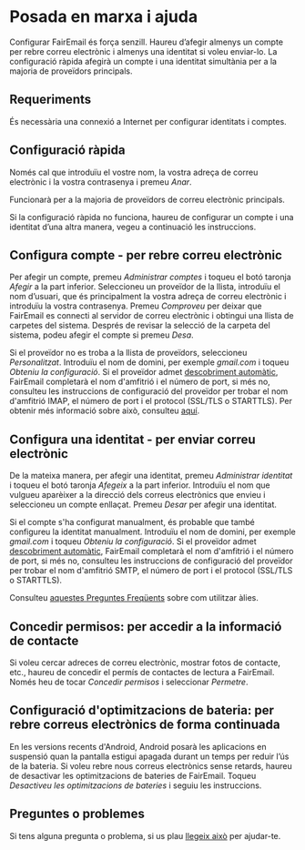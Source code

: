 # Posada en marxa i ajuda

Configurar FairEmail és força senzill. Haureu d’afegir almenys un compte per rebre correu electrònic i almenys una identitat si voleu enviar-lo. La configuració ràpida afegirà un compte i una identitat simultània per a la majoria de proveïdors principals.

## Requeriments

És necessària una connexió a Internet per configurar identitats i comptes.

## Configuració ràpida

Només cal que introduïu el vostre nom, la vostra adreça de correu electrònic i la vostra contrasenya i premeu *Anar*.

Funcionarà per a la majoria de proveïdors de correu electrònic principals.

Si la configuració ràpida no funciona, haureu de configurar un compte i una identitat d’una altra manera, vegeu a continuació les instruccions.

## Configura compte - per rebre correu electrònic

Per afegir un compte, premeu *Administrar comptes* i toqueu el botó taronja *Afegir* a la part inferior. Seleccioneu un proveïdor de la llista, introduïu el nom d’usuari, que és principalment la vostra adreça de correu electrònic i introduïu la vostra contrasenya. Premeu *Comproveu* per deixar que FairEmail es connecti al servidor de correu electrònic i obtingui una llista de carpetes del sistema. Després de revisar la selecció de la carpeta del sistema, podeu afegir el compte si premeu *Desa*.

Si el proveïdor no es troba a la llista de proveïdors, seleccioneu *Personalitzat*. Introduïu el nom de domini, per exemple *gmail.com* i toqueu *Obteniu la configuració*. Si el proveïdor admet [descobriment automàtic](https://tools.ietf.org/html/rfc6186), FairEmail completarà el nom d'amfitrió i el número de port, si més no, consulteu les instruccions de configuració del proveïdor per trobar el nom d'amfitrió IMAP, el número de port i el protocol (SSL/TLS o STARTTLS). Per obtenir més informació sobre això, consulteu [aquí](https://github.com/M66B/FairEmail/blob/master/FAQ.md#authorizing-accounts).

## Configura una identitat - per enviar correu electrònic

De la mateixa manera, per afegir una identitat, premeu *Administrar identitat* i toqueu el botó taronja *Afegeix* a la part inferior. Introduïu el nom que vulgueu aparèixer a la direcció dels correus electrònics que envieu i seleccioneu un compte enllaçat. Premeu *Desar* per afegir una identitat.

Si el compte s'ha configurat manualment, és probable que també configureu la identitat manualment. Introduïu el nom de domini, per exemple *gmail.com* i toqueu *Obteniu la configuració*. Si el proveïdor admet [descobriment automàtic](https://tools.ietf.org/html/rfc6186), FairEmail completarà el nom d'amfitrió i el número de port, si més no, consulteu les instruccions de configuració del proveïdor per trobar el nom d'amfitrió SMTP, el número de port i el protocol (SSL/TLS o STARTTLS).

Consulteu [aquestes Preguntes Freqüents](https://github.com/M66B/FairEmail/blob/master/FAQ.md#FAQ9) sobre com utilitzar àlies.

## Concedir permisos: per accedir a la informació de contacte

Si voleu cercar adreces de correu electrònic, mostrar fotos de contacte, etc., haureu de concedir el permís de contactes de lectura a FairEmail. Només heu de tocar *Concedir permisos* i seleccionar *Permetre*.

## Configuració d'optimitzacions de bateria: per rebre correus electrònics de forma continuada

En les versions recents d'Android, Android posarà les aplicacions en suspensió quan la pantalla estigui apagada durant un temps per reduir l’ús de la bateria. Si voleu rebre nous correus electrònics sense retards, haureu de desactivar les optimitzacions de bateries de FairEmail. Toqueu *Desactiveu les optimitzacions de bateries* i seguiu les instruccions.

## Preguntes o problemes

Si tens alguna pregunta o problema, si us plau [llegeix això](https://github.com/M66B/FairEmail/blob/master/FAQ.md) per ajudar-te.